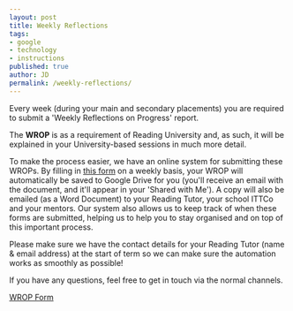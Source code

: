```yaml
---
layout: post
title: Weekly Reflections
tags:
- google
- technology
- instructions
published: true
author: JD
permalink: /weekly-reflections/
---
```

Every week (during your main and secondary placements) you are required to submit a 'Weekly Reflections on Progress' report.<!--more--> 

The __WROP__ is as a requirement of Reading University and, as such, it will be explained in your University-based sessions in much more detail.

To make the process easier, we have an online system for submitting these WROPs. By filling in [this form](https://docs.google.com/a/astra-alliance.com/forms/d/1HgMj0te2U-UdqYvKB0Y4DTmUSJ4EIFOTeK9lksentbQ/viewform) on a weekly basis, your WROP will automatically be saved to Google Drive for you (you'll receive an email with the document, and it'll appear in your 'Shared with Me'). A copy will also be emailed (as a Word Document) to your Reading Tutor, your school ITTCo and your mentors. Our system also allows us to keep track of when these forms are submitted, helping us to help you to stay organised and on top of this important process.

Please make sure we have the contact details for your Reading Tutor (name & email address) at the start of term so we can make sure the automation works as smoothly as possible!

If you have any questions, feel free to get in touch via the normal channels.

[WROP Form](https://docs.google.com/a/astra-alliance.com/forms/d/1HgMj0te2U-UdqYvKB0Y4DTmUSJ4EIFOTeK9lksentbQ/viewform)